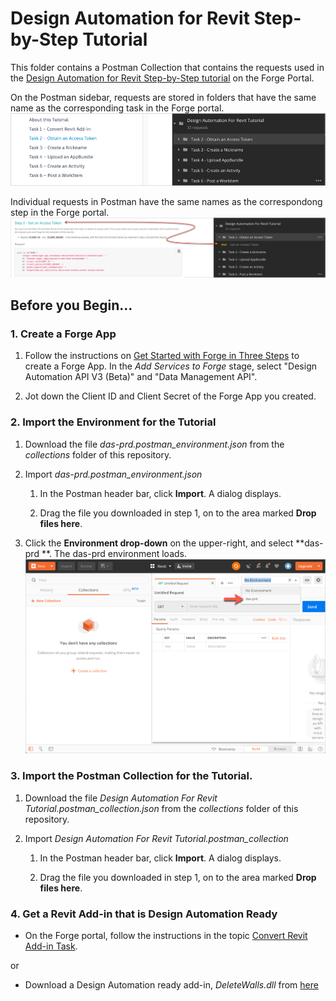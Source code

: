 # Design Automation for Revit Step-by-Step Tutorial

This folder contains a Postman Collection that contains the requests used in the [Design Automation for Revit Step-by-Step tutorial](https://dev.forge.autodesk.com/en/docs/design-automation/v3/tutorials/revit-edit/?sha=6120_10) on the Forge Portal. 

On the Postman sidebar, requests are stored in folders that have the same name as the corresponding task in the Forge portal.
![Forge portal menu to Postman](images/forge_portal_menu_2_postman_menu.png "Forge portal task to Postman mapping")

Individual requests in Postman have the same names as the correspondong step in the Forge portal.
![Forge portal steps to Postman](images/forge_portal_steps_2_postman_menu.png "Forge portal task to Postman mapping")

## Before you Begin...

### 1. Create a Forge App

1. Follow the instructions on [Get Started with Forge in Three Steps](https://dev.forge.autodesk.com/developer/start-now/signup) 
to create a Forge App. In the *Add Services to Forge* stage, select  "Design Automation API V3 (Beta)" and "Data Management API".

2. Jot down the Client ID and Client Secret of the Forge App you created.

### 2. Import the Environment for the Tutorial

1. Download the file *das-prd.postman_environment.json* from the *collections* folder of this repository.

2. Import *das-prd.postman_environment.json*

    1. In the Postman header bar, click **Import**. A dialog displays.

    2. Drag the file you downloaded in step 1, on to the area marked **Drop files here**.

3. Click the **Environment drop-down** on the upper-right, and select **das-prd **. The das-prd environment loads.
   ![Postman Environment drop-down](images/postman_environment_dropdown.png "Postman Environment drop-down")

### 3. Import the Postman Collection for the Tutorial.

1. Download the file *Design Automation For Revit Tutorial.postman_collection.json* from  the *collections* folder of this repository.

2. Import *Design Automation For Revit Tutorial.postman_collection*

    1. In the Postman header bar, click **Import**. A dialog displays.

    2. Drag the file you downloaded in step 1, on to the area marked **Drop files here**.

### 4. Get a Revit Add-in that is Design Automation Ready 

- On the Forge portal, follow the instructions in the topic [Convert Revit Add-in Task](https://dev.forge.autodesk.com/en/docs/design-automation/v3/tutorials/revit-edit/step1-convert-addin/?sha=6120_10).

or

- Download a Design Automation ready add-in, *DeleteWalls.dll* from [here](/en/docs/design-automation/v3/tutorial_data/DeleteWalls-dll.zip)




